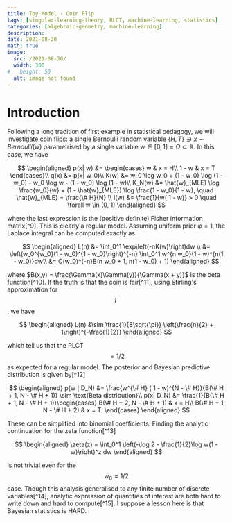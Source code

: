 ```yaml
---
title: Toy Model - Coin Flip
tags: [singular-learning-theory, RLCT, machine-learning, statistics]
categories: [algebraic-geometry, machine-learning]
description: 
date: 2021-08-30
math: true
image: 
  src: /2021-08-30/
  width: 300
#   height: 50
  alt: image not found
---
```


# Introduction

Following a long tradition of first example in statistical pedagogy, we
will investigate coin flips: a single Bernoulli random variable $\{H, T\} \ni x \sim Bernoulli(w)$ parametrised by a single variable $w \in [0, 1] = \Omega \subset { {\mathbb R}}$. In this case, we have 

$$
\begin{aligned}
    p(x| w) &= \begin{cases}
        w & x = H\\
        1 - w & x = T
    \end{cases}\\
    q(x) &= p(x| w_0)\\    
    K(w) &= w_0 \log w_0 + (1 - w_0) \log (1 - w_0) - w_0 \log w - (1 - w_0) \log (1 - w)\\
    K_N(w) &= \hat{w}_{MLE} \log \frac{w_0}{w} + (1 - \hat{w}_{MLE}) \log \frac{1 - w_0}{1 - w}, \quad \hat{w}_{MLE} = \frac{\# H}{N} \\
    I(w) &= \frac{1}{w( 1 - w)} > 0 \quad \forall w \in (0, 1)
\end{aligned}    
$$

where the last expression is the (positive definite) Fisher information matrix[^9]. This is clearly a regular model. Assuming uniform prior $\varphi = 1$, the Laplace integral can be computed exactly as

$$
\begin{aligned}
    L(n) 
    &= \int_0^1 \exp\left(-nK(w)\right)dw \\
    &= \left(w_0^{w_0}(1 - w_0)^{1 - w_0}\right)^{-n} \int_0^1 w^{n w_0}(1 - w)^{n(1 - w_0)}dw\\
    &= C(w_0)^{-n}B(n w_0 + 1, n(1 - w_0) + 1)
\end{aligned}
$$

where $B(x,y) = \frac{\Gamma(x)\Gamma(y)}{\Gamma(x + y)}$ is the beta function[^10]. If the truth is that the coin is fair[^11], using Stirling's approximation for $$\Gamma$$, we have 

$$
\begin{aligned}
    L(n) 
    &\sim \frac{1}{8\sqrt{\pi}} \left(\frac{n}{2} + 1\right)^{-\frac{1}{2}}
\end{aligned}
$$

which tell us that the RLCT $$= 1/2$$ as expected for a regular model. The posterior and Bayesian predictive distribution is given by[^12]

$$
\begin{aligned}
    p(w | D_N) &= \frac{w^{\# H} ( 1 - w)^{N - \# H}}{B(\# H + 1, N - \# H + 1)} \sim \text{Beta distribution}\\
    p(x| D_N) &= \frac{1}{B(\# H + 1, N - \# H + 1)}\begin{cases}
        B(\# H + 2, N - \# H + 1) & x = H\\
        B(\# H + 1, N - \# H + 2) & x = T. 
    \end{cases}
\end{aligned}
$$ 

These can be simplified into binomial coefficients. Finding the analytic continuation for the zeta function[^13] 

$$
\begin{aligned}
    \zeta(z) = \int_0^1 \left(-\log 2 - \frac{1}{2}\log w(1 - w)\right)^z dw
\end{aligned}
$$

is not trivial even for the $$w_0 = 1/2$$ case. Though this analysis generalised to any finite number of discrete variables[^14], analytic expression of quantities of interest are both hard to write down and hard to compute[^15]. I suppose a lesson here is that Bayesian
statistics is HARD.



